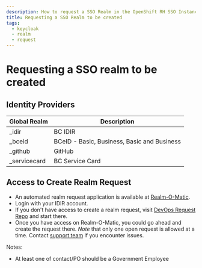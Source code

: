 ```yaml
---
description: How to request a SSO Realm in the OpenShift RH SSO Instance.
title: Requesting a SSO Realm to be created
tags:
  - keycloak
  - realm
  - request
---
```

# Requesting a SSO realm to be created

## Identity Providers

| Global Realm         | Description                                                   |
|----------------------|---------------------------------------------------------------|
| _idir                | BC IDIR                                                       |
| _bceid               | BCeID - Basic, Business, Basic and Business                   |
| _github              | GitHub                                                        |
| _servicecard         | BC Service Card                                               |


## Access to Create Realm Request

- An automated realm request application is available at [Realm-O-Matic](https://realm-o-matic.developer.gov.bc.ca).
- Login with your IDIR account.
- If you don't have access to create a realm request, visit [DevOps Request Repo](https://github.com/BCDevOps/devops-requests) and start there.
- Once you have access on Realm-O-Matic, you could go ahead and create the request there. _Note_ that only one open request is allowed at a time. Contact [support team](https://chat.developer.gov.bc.ca/channel/realm-o-matic) if you encounter issues.

Notes:
- At least one of contact/PO should be a Government Employee
